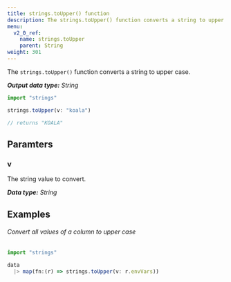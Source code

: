 ```yaml
---
title: strings.toUpper() function
description: The strings.toUpper() function converts a string to upper case.
menu:
  v2_0_ref:
    name: strings.toUpper
    parent: String
weight: 301
---
```


The `strings.toUpper()` function converts a string to upper case.

_**Output data type:** String_

```js
import "strings"

strings.toUpper(v: "koala")

// returns "KOALA"
```

## Paramters

### v
The string value to convert.

_**Data type:** String_

## Examples

###### Convert all values of a column to upper case
```js
import "strings"

data
  |> map(fn:(r) => strings.toUpper(v: r.envVars))
```
